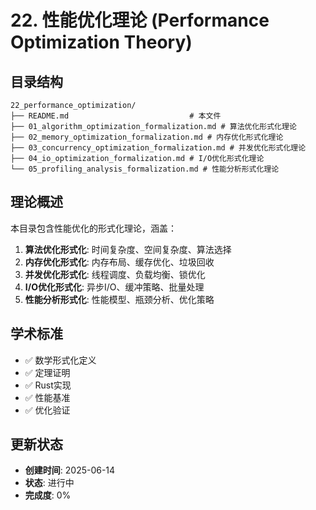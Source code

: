 # 22. 性能优化理论 (Performance Optimization Theory)

## 目录结构

```
22_performance_optimization/
├── README.md                           # 本文件
├── 01_algorithm_optimization_formalization.md # 算法优化形式化理论
├── 02_memory_optimization_formalization.md # 内存优化形式化理论
├── 03_concurrency_optimization_formalization.md # 并发优化形式化理论
├── 04_io_optimization_formalization.md # I/O优化形式化理论
└── 05_profiling_analysis_formalization.md # 性能分析形式化理论
```

## 理论概述

本目录包含性能优化的形式化理论，涵盖：

1. **算法优化形式化**: 时间复杂度、空间复杂度、算法选择
2. **内存优化形式化**: 内存布局、缓存优化、垃圾回收
3. **并发优化形式化**: 线程调度、负载均衡、锁优化
4. **I/O优化形式化**: 异步I/O、缓冲策略、批量处理
5. **性能分析形式化**: 性能模型、瓶颈分析、优化策略

## 学术标准

- ✅ 数学形式化定义
- ✅ 定理证明
- ✅ Rust实现
- ✅ 性能基准
- ✅ 优化验证

## 更新状态

- **创建时间**: 2025-06-14
- **状态**: 进行中
- **完成度**: 0% 